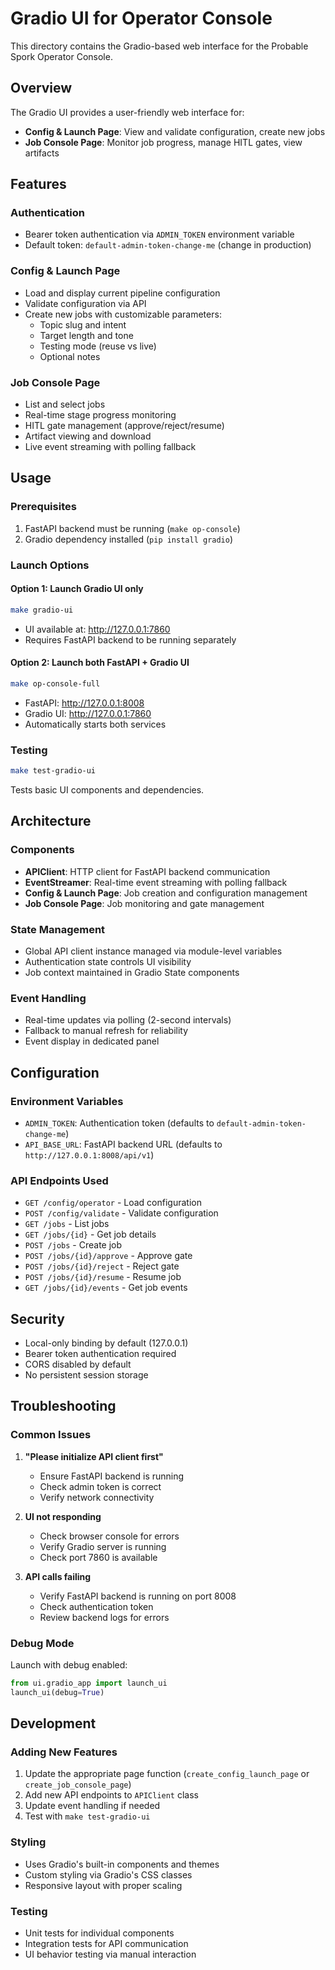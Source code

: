 # Gradio UI for Operator Console

This directory contains the Gradio-based web interface for the Probable Spork Operator Console.

## Overview

The Gradio UI provides a user-friendly web interface for:
- **Config & Launch Page**: View and validate configuration, create new jobs
- **Job Console Page**: Monitor job progress, manage HITL gates, view artifacts

## Features

### Authentication
- Bearer token authentication via `ADMIN_TOKEN` environment variable
- Default token: `default-admin-token-change-me` (change in production)

### Config & Launch Page
- Load and display current pipeline configuration
- Validate configuration via API
- Create new jobs with customizable parameters:
  - Topic slug and intent
  - Target length and tone
  - Testing mode (reuse vs live)
  - Optional notes

### Job Console Page
- List and select jobs
- Real-time stage progress monitoring
- HITL gate management (approve/reject/resume)
- Artifact viewing and download
- Live event streaming with polling fallback

## Usage

### Prerequisites
1. FastAPI backend must be running (`make op-console`)
2. Gradio dependency installed (`pip install gradio`)

### Launch Options

#### Option 1: Launch Gradio UI only
```bash
make gradio-ui
```
- UI available at: http://127.0.0.1:7860
- Requires FastAPI backend to be running separately

#### Option 2: Launch both FastAPI + Gradio UI
```bash
make op-console-full
```
- FastAPI: http://127.0.0.1:8008
- Gradio UI: http://127.0.0.1:7860
- Automatically starts both services

### Testing
```bash
make test-gradio-ui
```
Tests basic UI components and dependencies.

## Architecture

### Components
- **APIClient**: HTTP client for FastAPI backend communication
- **EventStreamer**: Real-time event streaming with polling fallback
- **Config & Launch Page**: Job creation and configuration management
- **Job Console Page**: Job monitoring and gate management

### State Management
- Global API client instance managed via module-level variables
- Authentication state controls UI visibility
- Job context maintained in Gradio State components

### Event Handling
- Real-time updates via polling (2-second intervals)
- Fallback to manual refresh for reliability
- Event display in dedicated panel

## Configuration

### Environment Variables
- `ADMIN_TOKEN`: Authentication token (defaults to `default-admin-token-change-me`)
- `API_BASE_URL`: FastAPI backend URL (defaults to `http://127.0.0.1:8008/api/v1`)

### API Endpoints Used
- `GET /config/operator` - Load configuration
- `POST /config/validate` - Validate configuration
- `GET /jobs` - List jobs
- `GET /jobs/{id}` - Get job details
- `POST /jobs` - Create job
- `POST /jobs/{id}/approve` - Approve gate
- `POST /jobs/{id}/reject` - Reject gate
- `POST /jobs/{id}/resume` - Resume job
- `GET /jobs/{id}/events` - Get job events

## Security

- Local-only binding by default (127.0.0.1)
- Bearer token authentication required
- CORS disabled by default
- No persistent session storage

## Troubleshooting

### Common Issues

1. **"Please initialize API client first"**
   - Ensure FastAPI backend is running
   - Check admin token is correct
   - Verify network connectivity

2. **UI not responding**
   - Check browser console for errors
   - Verify Gradio server is running
   - Check port 7860 is available

3. **API calls failing**
   - Verify FastAPI backend is running on port 8008
   - Check authentication token
   - Review backend logs for errors

### Debug Mode
Launch with debug enabled:
```python
from ui.gradio_app import launch_ui
launch_ui(debug=True)
```

## Development

### Adding New Features
1. Update the appropriate page function (`create_config_launch_page` or `create_job_console_page`)
2. Add new API endpoints to `APIClient` class
3. Update event handling if needed
4. Test with `make test-gradio-ui`

### Styling
- Uses Gradio's built-in components and themes
- Custom styling via Gradio's CSS classes
- Responsive layout with proper scaling

### Testing
- Unit tests for individual components
- Integration tests for API communication
- UI behavior testing via manual interaction
